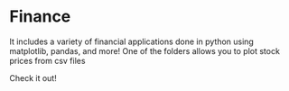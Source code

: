 # Finance

It includes a variety of financial applications done in python using matplotlib, pandas, and more! One of the folders allows you to plot stock prices from csv files

Check it out! 
